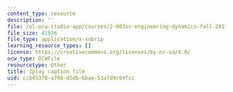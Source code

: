 ```yaml
---
content_type: resource
description: ''
file: /ol-ocw-studio-app/courses/2-003sc-engineering-dynamics-fall-2011/ccb45378a790d5db6bae53a7d9c04fcc_-QVENB3aEvY.srt
file_size: 41936
file_type: application/x-subrip
learning_resource_types: []
license: https://creativecommons.org/licenses/by-nc-sa/4.0/
ocw_type: OCWFile
resourcetype: Other
title: 3play caption file
uid: ccb45378-a790-d5db-6bae-53a7d9c04fcc
---
```

